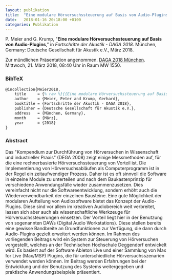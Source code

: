 ```yaml
---
layout: publikation
title:  "Eine modulare Hörversuchssteuerung auf Basis von Audio-Plugins"
date:   2018-01-16 20:18:00 +0100
categories: Publikation
---
```


P. Meier and G. Krump, "**Eine modulare Hörversuchssteuerung auf Basis von Audio-Plugins**,” in *Fortschritte der Akustik - DAGA 2018*. München, Germany: Deutsche Gesellschaft für Akustik e.V., März 2018.

<div class="alert alert-primary" role="alert">
Zur mündlichen Präsentation angenommen. <a href="http://2018.daga-tagung.de/" target="_blank">DAGA 2018 München</a>. Mittwoch, 21. März 2018, 08:40 Uhr in Raum MW 1550.
</div>

### BibTeX

```latex
@incollection{Meier2018,
    title     = {% raw %}{{Eine modulare Hörversuchssteuerung auf Basis von Audio-Plugins}}{% endraw %},
    author    = {Meier, Peter and Krump, Gerhard},
    booktitle = {Fortschritte der Akustik - DAGA 2018},
    publisher = {Deutsche Gesellschaft für Akustik e.V.},
    address   = {München, Germany},
    month     = {März},
    year      = {2018}
}
```

### Abstract

Das "Kompendium zur Durchführung von Hörversuchen in Wissenschaft und industrieller Praxis" (DEGA 2008) zeigt einige Messmethoden auf, für die eine rechnerbasierte Hörversuchssteuerung von Vorteil ist. Die Implementierung von Hörversuchsabläufen als Computerprogramm ist in der Regel ein zeitaufwendiger Prozess. Daher ist es oft sinnvoll die Software in einzelne Module zu unterteilen und nach dem Baukastenprinzip für verschiedene Anwendungsfälle wieder zusammenzusetzen. Dies vereinfacht nicht nur die Softwareentwicklung, sondern erhöht auch die Wiederverwendbarkeit der einzelnen Bausteine. Eine gute Möglichkeit der modularen Aufteilung von Audiosoftware bietet das Konzept der Audio-Plugins. Diese sind vor allem im kreativen Audiobereich weit verbreitet, lassen sich aber auch als wissenschaftliche Werkzeuge für Hörversuchssteuerungen einsetzen. Der Vorteil liegt hier in der Benutzung von sogenannten DAWs (Digital Audio Workstations). Diese stellen bereits eine gewisse Bandbreite an Grundfunktionen zur Verfügung, die dann durch Audio-Plugins gezielt erweitert werden können. Im Rahmen des vorliegenden Beitrags wird ein System zur Steuerung von Hörversuchen vorgestellt, welches an der Technischen Hochschule Deggendorf entwickelt wird. Es basiert auf der Software Ableton Live und einer Sammlung von Max for Live (Max/MSP) Plugins, die für unterschiedliche Hörversuchsszenarien verwendet werden können. Im Beitrag werden Erfahrungen bei der Entwicklung und der Benutzung des Systems weitergegeben und praktische Anwendungsbeispiele präsentiert.
